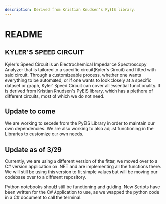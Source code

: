 ```yaml
---
description: Derived from Kristian Knudsen's PyEIS library.
---
```


# README

## KYLER'S SPEED CIRCUIT

Kyler's Speed Circuit is an Electrochemical Impedance Spectroscopy Analyzer that is tailored to a specific circuit\(Kyler's Circuit\) and fitted with said circuit. Through a customizeable process, whether one wants everything to be automated, or if one wants to look closely at a specific dataset or graph, Kyler' Speed Circuit can cover all essential functionality. It is derived from Kristian Knudsen's PyEIS library, which has a plethora of different circuits, most of which we do not need. 

## Update to come

We are working to secede from the PyEIS Library in order to maintain our own dependencies. We are also working to also adjust functioning in the Libraries to customize our own needs.

## Update as of 3/29
Currently, we are using a different version of the fitter, we moved over to a C# version application on .NET and are implementing all the functions there. We will still be using this version to fit simple values but will be moving our codebase over to a different repository.

Python notebooks should still be functioning and guiding. 
New Scripts have been written for the C# Application to use, as we wrapped the python code in a C# document to call the terminal.

